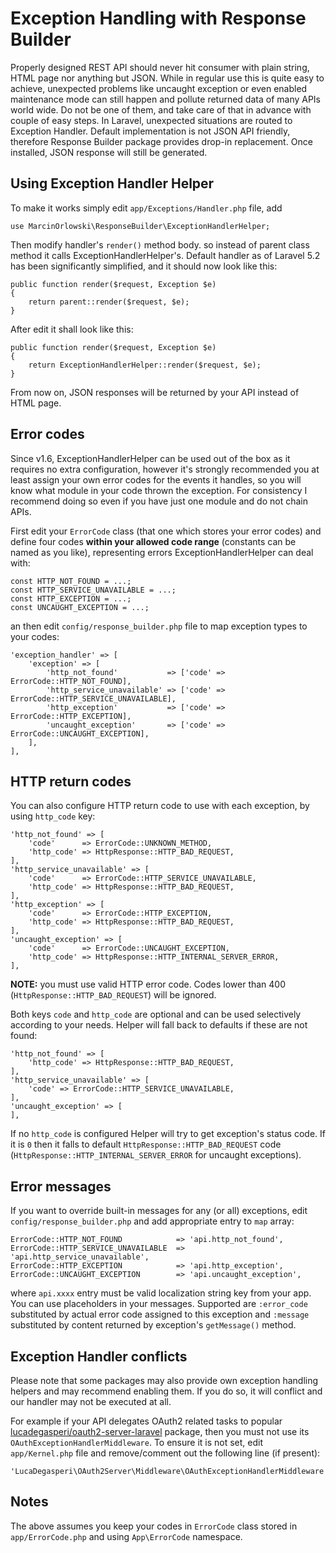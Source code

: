 # Exception Handling with Response Builder #

Properly designed REST API should never hit consumer with plain string, HTML page nor anything but JSON.
While in regular use this is quite easy to achieve, unexpected problems like uncaught exception or
even enabled maintenance mode can still happen and pollute returned data of many APIs world wide.
Do not be one of them, and take care of that in advance with couple of easy steps. In Laravel, unexpected
situations are routed to Exception Handler. Default implementation is not JSON API friendly, therefore
Response Builder package provides drop-in replacement. Once installed, JSON response will still be
generated.


## Using Exception Handler Helper ##

To make it works simply edit `app/Exceptions/Handler.php` file, add

    use MarcinOrlowski\ResponseBuilder\ExceptionHandlerHelper;

Then modify handler's `render()` method body. so instead of parent class
method it calls ExceptionHandlerHelper's. Default handler as of Laravel
5.2 has been significantly simplified, and it should now look like this:

    public function render($request, Exception $e)
    {
        return parent::render($request, $e);
    }

After edit it shall look like this:

    public function render($request, Exception $e)
    {
        return ExceptionHandlerHelper::render($request, $e);
    }

From now on, JSON responses will be returned by your API instead of HTML page.


## Error codes ##

Since v1.6, ExceptionHandlerHelper can be used out of the box as it requires no extra configuration,
however it's strongly recommended you at least assign your own error codes for the events it handles,
so you will know what module in your code thrown the exception. For consistency I recommend
doing so even if you have just one module and do not chain APIs.

First edit your `ErrorCode` class (that one which stores your error codes) and define
four codes **within your allowed code range** (constants can be named as you like), representing
errors ExceptionHandlerHelper can deal with:

    const HTTP_NOT_FOUND = ...;
    const HTTP_SERVICE_UNAVAILABLE = ...;
    const HTTP_EXCEPTION = ...;
    const UNCAUGHT_EXCEPTION = ...;

an then edit `config/response_builder.php` file to map exception types to your codes:

	'exception_handler' => [
		'exception' => [
			'http_not_found'           => ['code' => ErrorCode::HTTP_NOT_FOUND],
			'http_service_unavailable' => ['code' => ErrorCode::HTTP_SERVICE_UNAVAILABLE],
			'http_exception'           => ['code' => ErrorCode::HTTP_EXCEPTION],
			'uncaught_exception'       => ['code' => ErrorCode::UNCAUGHT_EXCEPTION],
		],
    ],

## HTTP return codes ##

You can also configure HTTP return code to use with each exception, by using `http_code` key:

    'http_not_found' => [
        'code'      => ErrorCode::UNKNOWN_METHOD,
        'http_code' => HttpResponse::HTTP_BAD_REQUEST,
    ],
    'http_service_unavailable' => [
        'code'      => ErrorCode::HTTP_SERVICE_UNAVAILABLE,
        'http_code' => HttpResponse::HTTP_BAD_REQUEST,
    ],
    'http_exception' => [
        'code'      => ErrorCode::HTTP_EXCEPTION,
        'http_code' => HttpResponse::HTTP_BAD_REQUEST,
    ],
    'uncaught_exception' => [
        'code'      => ErrorCode::UNCAUGHT_EXCEPTION,
        'http_code' => HttpResponse::HTTP_INTERNAL_SERVER_ERROR,
    ],

**NOTE:** you must use valid HTTP error code. Codes lower than 400 (`HttpResponse::HTTP_BAD_REQUEST`)
will be ignored.

Both keys `code` and `http_code` are optional and can be used selectively according to your needs.
Helper will fall back to defaults if these are not found:

    'http_not_found' => [
        'http_code' => HttpResponse::HTTP_BAD_REQUEST,
    ],
    'http_service_unavailable' => [
        'code' => ErrorCode::HTTP_SERVICE_UNAVAILABLE,
    ],
    'uncaught_exception' => [
    ],

If no `http_code` is configured Helper will try to get exception's status code. If it is `0` then it falls
to default `HttpResponse::HTTP_BAD_REQUEST` code (`HttpResponse::HTTP_INTERNAL_SERVER_ERROR` for uncaught
exceptions).

## Error messages ##

If you want to override built-in messages for any (or all) exceptions, edit `config/response_builder.php`
and add appropriate entry to `map` array:

	ErrorCode::HTTP_NOT_FOUND            => 'api.http_not_found',
	ErrorCode::HTTP_SERVICE_UNAVAILABLE  => 'api.http_service_unavailable',
	ErrorCode::HTTP_EXCEPTION            => 'api.http_exception',
	ErrorCode::UNCAUGHT_EXCEPTION        => 'api.uncaught_exception',

where `api.xxxx` entry must be valid localization string key from your app. You can use placeholders
in your messages. Supported are `:error_code` substituted by actual error code assigned to this
exception and `:message` substituted by content returned by exception's `getMessage()` method.


## Exception Handler conflicts ##

Please note that some packages may also provide own exception handling helpers and may recommend
enabling them. If you do so, it will conflict and our handler may not be executed at all.

For example if your API delegates OAuth2 related tasks to popular [lucadegasperi/oauth2-server-laravel](https://packagist.org/packages/lucadegasperi/oauth2-server-laravel)
package, then you must not use its `OAuthExceptionHandlerMiddleware`. To ensure it is not set,
edit `app/Kernel.php` file and remove/comment out the following line (if present):

    'LucaDegasperi\OAuth2Server\Middleware\OAuthExceptionHandlerMiddleware',


## Notes ##

The above assumes you keep your codes in `ErrorCode` class stored in `app/ErrorCode.php` and using `App\ErrorCode` namespace.
